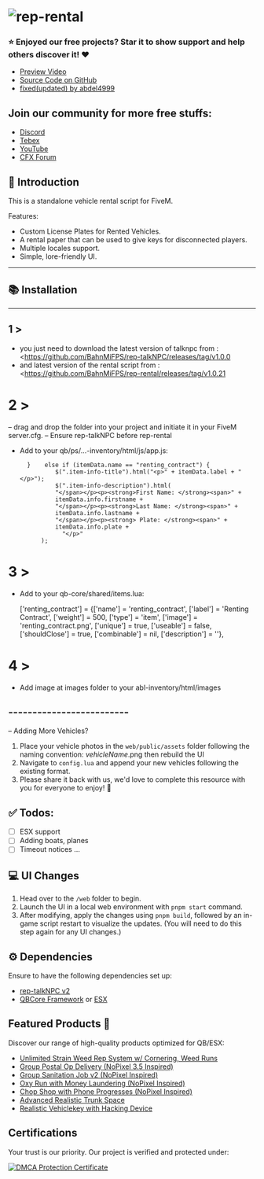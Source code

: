 # ![rep-rental](https://i.imgur.com/3FCYSNL.png)

### :star: Enjoyed our free projects? Star it to show support and help others discover it! ❤️

- [Preview Video](https://youtu.be/H5MnafXwj6A)
- [Source Code on GitHub](https://github.com/BahnMiFPS/rep-rental)
- [fixed(updated) by abdel4999](image.png)

## Join our community for more free stuffs:

- [Discord](https://discord.gg/VxGs8ceG5W)
- [Tebex](https://rep.tebex.io/)
- [YouTube](https://www.youtube.com/@repscripts)
- [CFX Forum](https://forum.cfx.re/u/bahnmifps/activity/topics)

## 👋 Introduction

This is a standalone vehicle rental script for FiveM.

Features:

- Custom License Plates for Rented Vehicles.
- A rental paper that can be used to give keys for disconnected players.
- Multiple locales support.
- Simple, lore-friendly UI.
--------------------------------------------
## 📚 Installation
--------------------------------------------
## 1 >

- you just need to download the latest version of talknpc from :
<https://github.com/BahnMiFPS/rep-talkNPC/releases/tag/v1.0.0 
- and latest version of the rental script from :
<https://github.com/BahnMiFPS/rep-rental/releases/tag/v1.0.21 

# 2 >

– drag and drop the folder into your project and initiate it in your FiveM server.cfg.
– Ensure rep-talkNPC before rep-rental

- Add to your qb/ps/...-inventory/html/js/app.js: 



        }    else if (itemData.name == "renting_contract") {
                $(".item-info-title").html("<p>" + itemData.label + "</p>");
                $(".item-info-description").html(
                "</span></p><p><strong>First Name: </strong><span>" +
                itemData.info.firstname +
                "</span></p><p><strong>Last Name: </strong><span>" +
                itemData.info.lastname +
                "</span></p><p><strong> Plate: </strong><span>" + 
                itemData.info.plate +
                  "</p>"
            );



# 3 > 

- Add to your qb-core/shared/items.lua: 


	['renting_contract'] 			 = {['name'] = 'renting_contract', 				['label'] = 'Renting Contract', 				['weight'] = 500, 		['type'] = 'item', 		['image'] = 'renting_contract.png', 		['unique'] = true, 		['useable'] = false, 	['shouldClose'] = true,	   ['combinable'] = nil,   ['description'] = ''},

# 4 >

- Add image at images folder to your abl-inventory/html/images

## -------------------------


– Adding More Vehicles?

1. Place your vehicle photos in the `web/public/assets` folder following the naming convention: _vehicleName_.png then rebuild the UI
2. Navigate to `config.lua` and append your new vehicles following the existing format.
3. Please share it back with us, we'd love to complete this resource with you for everyone to enjoy! 💖

## ✅ Todos:

- [ ] ESX support
- [ ] Adding boats, planes
- [ ] Timeout notices
      ...

## 💻 UI Changes

1. Head over to the `/web` folder to begin.
2. Launch the UI in a local web environment with `pnpm start` command.
3. After modifying, apply the changes using `pnpm build`, followed by an in-game script restart to visualize the updates. (You will need to do this step again for any UI changes.)

## ⚙️ Dependencies

Ensure to have the following dependencies set up:

- [rep-talkNPC v2](https://github.com/BahnMiFPS/rep-talkNPC)
- [QBCore Framework](https://github.com/qbcore-framework) or [ESX](https://github.com/esx-framework)

## Featured Products :star2:

Discover our range of high-quality products optimized for QB/ESX:

- [Unlimited Strain Weed Rep System w/ Cornering, Weed Runs](https://forum.cfx.re/t/esx-qb-ox-90-000-strain-weed-rep-system-w-cornering-weed-runs/4964606)
- [Group Postal Op Delivery (NoPixel 3.5 Inspired)](https://forum.cfx.re/t/qb-esx-group-postal-op-delivery-nopixel-3-5-dodo-inspired/4894624/29)
- [Group Sanitation Job v2 (NoPixel Inspired)](https://forum.cfx.re/t/nopixel-inspired-group-sanitation-job-v2/4929184/5)
- [Oxy Run with Money Laundering (NoPixel Inspired)](https://forum.cfx.re/t/nopixel-inspired-oxy-run-w-money-laundering/4941107/10)
- [Chop Shop with Phone Progresses (NoPixel Inspired)](https://forum.cfx.re/t/nopixel-inspired-chop-shop-with-phone-progresses/4942864/5)
- [Advanced Realistic Trunk Space](https://forum.cfx.re/t/paid-qbcore-advanced-realistic-trunk-space/4891965/2)
- [Realistic Vehiclekey with Hacking Device](https://forum.cfx.re/t/release-paid-qbcore-realistic-vehiclekey-with-hacking-device/4891955/10)

## Certifications

Your trust is our priority. Our project is verified and protected under:

[![DMCA Protection Certificate](https://i.imgur.com/TPtlTF8.png)](https://www.dmca.com/r/0epekze)

